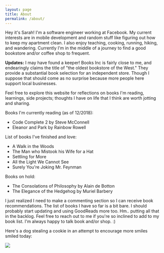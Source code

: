 ```yaml
---
layout: page
title: About
permalink: /about/
---
```


Hey it's Sarah! I'm a software engineer working at Facebook. My current interests are in mobile development and random stuff like figuring out how to keep my apartment clean. I also enjoy teaching, cooking, running, hiking, and wandering. Currently I'm in the middle of a journey to find a good bookstore and/or coffee shop to frequent.

**Updates:** I may have found a keeper! Books Inc is fairly close to me, and endearingly claims the title of "the oldest bookstore of the West." They provide a substantial book selection for an independent store. Though I suppose that should come as no surprise because more people here support local businesses.

Feel free to explore this website for reflections on books I'm reading, learnings, side projects; thoughts I have on life that I think are worth jotting and sharing.

Books I'm currently reading (as of 12/2018):
- Code Complete 2 by Steve McConnell
- Eleanor and Park by Rainbow Rowell

List of books I've finished and love:
- A Walk in the Woods
- The Man who Mistook his Wife for a Hat
- Settling for More
- All the Light We Cannot See
- Surely You're Joking Mr. Feynman

Books on hold:
- The Consolations of Philosophy by Alain de Botton
- The Elegance of the Hedgehog by Muriel Barbery

I just realized I need to make a commenting section so I can receive book recommendations. The list of books I have so far is a bit bare. I should probably start updating and using GoodReads more too. Hm.. putting all that in the backlog. Feel free to reach out to me if you're so inclined to add to my book list. I'm always happy to talk book and/or shop. :)

Here's a dog stealing a cookie in an attempt to encourage more smiles smiled today:

![]({{site.baseurl}}/assets/img/pug.gif)
